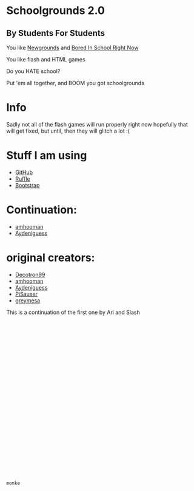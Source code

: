 # Schoolgrounds 2.0
## By Students For Students

You like [Newgrounds](https://newgrounds.com/) and [Bored In School Right Now](https://boredht.ml/)

You like flash and HTML games

Do you HATE school?

Put 'em all together, and BOOM you got schoolgrounds


# Info
Sadly not all of the flash games will run properly right now hopefully that will get fixed, but until, then they will glitch a lot :(

# Stuff I am using
- [GitHub](https://github.com) 
- [Ruffle](https://ruffle.rs)
- [Bootstrap](https://getbootstrap.com)

# Continuation:
- [amhooman](https://github.com/amhooman)
- [Aydeniguess](https://github.com/Aydeniguess)

# original creators:
- [Decotron99](https://github.com/Decotron99)
- [amhooman](https://github.com/amhooman)
- [Aydeniguess](https://github.com/Aydeniguess)
- [PiSauser](https://github.com/PiSauser)
- [greymesa](https://github.com/greymesa)

This is a continuation of the first one by Ari and Slash
```txt






























monke
```
